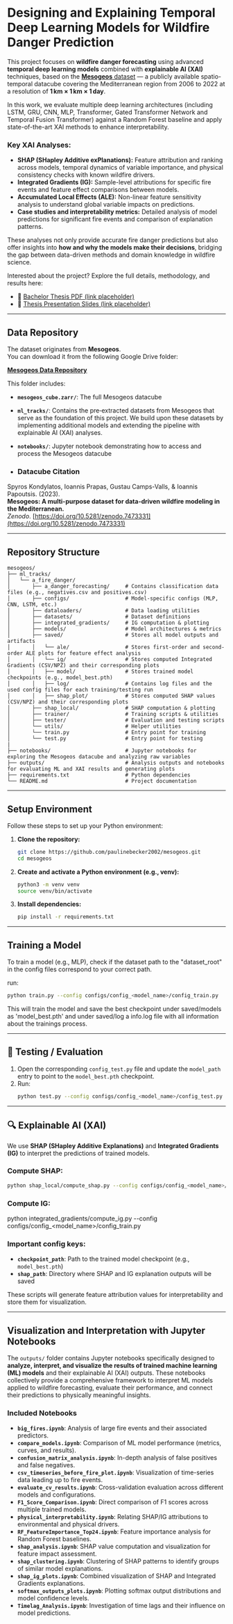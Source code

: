 # Designing and Explaining Temporal Deep Learning Models for Wildfire Danger Prediction

This project focuses on **wildfire danger forecasting** using advanced **temporal deep learning models** combined with **explainable AI (XAI)** techniques, based on the [**Mesogeos** dataset](https://doi.org/10.5281/zenodo.7473331) — a publicly available spatio-temporal datacube covering the Mediterranean region from 2006 to 2022 at a resolution of **1 km × 1 km × 1 day**.

In this work, we evaluate multiple deep learning architectures (including LSTM, GRU, CNN, MLP, Transformer, Gated Transformer Network and Temporal Fusion Transformer) against a Random Forest baseline and apply state-of-the-art XAI methods to enhance interpretability.  

### Key XAI Analyses:
- **SHAP (SHapley Additive exPlanations):** Feature attribution and ranking across models, temporal dynamics of variable importance, and physical consistency checks with known wildfire drivers.
- **Integrated Gradients (IG):** Sample-level attributions for specific fire events and feature effect comparisons between models.
- **Accumulated Local Effects (ALE):** Non-linear feature sensitivity analysis to understand global variable impacts on predictions.
- **Case studies and interpretability metrics:** Detailed analysis of model predictions for significant fire events and comparison of explanation patterns.

These analyses not only provide accurate fire danger predictions but also offer insights into **how and why the models make their decisions**, bridging the gap between data-driven methods and domain knowledge in wildfire science.

Interested about the project? Explore the full details, methodology, and results here: 
- 📄 [Bachelor Thesis PDF (link placeholder)](link-to-bachelor-thesis)
- 🎥 [Thesis Presentation Slides (link placeholder)](link-to-presentation)

---

## Data Repository

The dataset originates from **Mesogeos**.  
You can download it from the following Google Drive folder:

 **[Mesogeos Data Repository](https://drive.google.com/drive/folders/1aRXQXVvw6hz0eYgtJDoixjPQO-_bRKz9)**

This folder includes:
- **`mesogeos_cube.zarr/`**: The full Mesogeos datacube  
- **`ml_tracks/`**: Contains the pre‑extracted datasets from Mesogeos that serve as the foundation of this project. We build upon these datasets by implementing additional models and extending the pipeline with explainable AI (XAI) analyses.
- **`notebooks/`**: Jupyter notebook demonstrating how to access and process the Mesogeos datacube

- ### Datacube Citation

Spyros Kondylatos, Ioannis Prapas, Gustau Camps-Valls, & Ioannis Papoutsis. (2023).  
**Mesogeos: A multi-purpose dataset for data-driven wildfire modeling in the Mediterranean.**  
*Zenodo*. [https://doi.org/10.5281/zenodo.7473331](https://doi.org/10.5281/zenodo.7473331)

---

## Repository Structure

```
mesogeos/
├── ml_tracks/
│   └── a_fire_danger/
│       ├── a_danger_forecasting/     # Contains classification data files (e.g., negatives.csv and positives.csv)
│       ├── configs/                  # Model-specific configs (MLP, CNN, LSTM, etc.)
│       ├── dataloaders/              # Data loading utilities
│       ├── datasets/                 # Dataset definitions
│       ├── integrated_gradients/     # IG computation & plotting
│       ├── models/                   # Model architectures & metrics
│       ├── saved/                    # Stores all model outputs and artifacts
│       │   └── ale/                  # Stores first-order and second-order ALE plots for feature effect analysis
│       │   └── ig/                   # Stores computed Integrated Gradients (CSV/NPZ) and their corresponding plots
│       │   ├── model/                # Stores trained model checkpoints (e.g., model_best.pth)
│       │   ├── log/                  # Contains log files and the used config files for each training/testing run
│       │   ├── shap_plot/            # Stores computed SHAP values (CSV/NPZ) and their corresponding plots
│       ├── shap_local/               # SHAP computation & plotting
│       ├── trainer/                  # Training scripts & utilities
│       ├── tester/                   # Evaluation and testing scripts
│       └── utils/                    # Helper utilities
│       └── train.py                  # Entry point for training
│       └── test.py                   # Entry point for testing
|
├── notebooks/                        # Jupyter notebooks for exploring the Mesogeos datacube and analyzing raw variables
├── outputs/                          # Analysis outputs and notebooks for evaluating ML and XAI results and generating plots
├── requirements.txt                  # Python dependencies
└── README.md                         # Project documentation
```

---

## Setup Environment

Follow these steps to set up your Python environment:

1. **Clone the repository:**
   ```bash
   git clone https://github.com/paulinebecker2002/mesogeos.git
   cd mesogeos
   ```

2. **Create and activate a Python environment (e.g., venv):**
   ```bash
   python3 -m venv venv
   source venv/bin/activate
   ```

3. **Install dependencies:**
   ```bash
   pip install -r requirements.txt
   ```

---

## Training a Model

To train a model (e.g., MLP), check if the dataset path to the "dataset_root" in the config files correspond to your correct path.

run:
```bash
python train.py --config configs/config_<model_name>/config_train.py
```

This will train the model and save the best checkpoint under saved/models as 'model_best.pth' and under saved/log a info.log file with all information about the trainings process. 

---

## 🧪 Testing / Evaluation

1. Open the corresponding `config_test.py` file and update the `model_path` entry to point to the `model_best.pth` checkpoint.
2. Run:
   ```bash
   python test.py --config configs/config_<model_name>/config_test.py
   ```

---

## 🔍 Explainable AI (XAI)

We use **SHAP (SHapley Additive Explanations)** and **Integrated Gradients (IG)** to interpret the predictions of trained models.

### Compute SHAP:
```bash
python shap_local/compute_shap.py --config configs/config_<model_name>/config_train.py
```
### Compute IG:
python integrated_gradients/compute_ig.py --config configs/config_<model_name>/config_train.py

### Important config keys:
- **`checkpoint_path`**: Path to the trained model checkpoint (e.g., `model_best.pth`)  
- **`shap_path`**: Directory where SHAP and IG explanation outputs will be saved  

These scripts will generate feature attribution values for interpretability and store them for visualization.

---

## Visualization and Interpretation with Jupyter Notebooks

The `outputs/` folder contains Jupyter notebooks specifically designed to **analyze, interpret, and visualize the results of trained machine learning (ML) models** and their explainable AI (XAI) outputs. These notebooks collectively provide a comprehensive framework to interpret ML models applied to wildfire forecasting, evaluate their performance, and connect their predictions to physically meaningful insights.

### Included Notebooks
- **`big_fires.ipynb`**: Analysis of large fire events and their associated predictors.  
- **`compare_models.ipynb`**: Comparison of ML model performance (metrics, curves, and results).  
- **`confusion_matrix_analysis.ipynb`**: In-depth analysis of false positives and false negatives.  
- **`csv_timeseries_before_fire_plot.ipynb`**: Visualization of time-series data leading up to fire events.  
- **`evaluate_cv_results.ipynb`**: Cross-validation evaluation across different models and configurations.  
- **`F1_Score_Comparison.ipynb`**: Direct comparison of F1 scores across multiple trained models.  
- **`physical_interpretability.ipynb`**: Relating SHAP/IG attributions to environmental and physical drivers.  
- **`RF_FeatureImportance_Top24.ipynb`**: Feature importance analysis for Random Forest baselines.  
- **`shap_analysis.ipynb`**: SHAP value computation and visualization for feature impact assessment.  
- **`shap_clustering.ipynb`**: Clustering of SHAP patterns to identify groups of similar model explanations.  
- **`shap_ig_plots.ipynb`**: Combined visualization of SHAP and Integrated Gradients explanations.  
- **`softmax_outputs_plots.ipynb`**: Plotting softmax output distributions and model confidence levels.  
- **`Timelag_Analysis.ipynb`**: Investigation of time lags and their influence on model predictions.  



